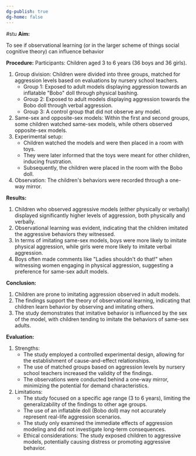 ```yaml
---
dg-publish: true
dg-home: false
---
```

 #stu 
**Aim:**

To see if observational learning (or in the larger scheme of things social cognitive theory) can influence behavior

**Procedure:**
Participants: Children aged 3 to 6 years (36 boys and 36 girls).
1. Group division: Children were divided into three groups, matched for aggression levels based on evaluations by nursery school teachers.
    - Group 1: Exposed to adult models displaying aggression towards an inflatable "Bobo" doll through physical bashing.
    - Group 2: Exposed to adult models displaying aggression towards the Bobo doll through verbal aggression.
    - Group 3: A control group that did not observe any model.
2. Same-sex and opposite-sex models: Within the first and second groups, some children watched same-sex models, while others observed opposite-sex models.
3. Experimental setup:
    - Children watched the models and were then placed in a room with toys.
    - They were later informed that the toys were meant for other children, inducing frustration.
    - Subsequently, the children were placed in the room with the Bobo doll.
4. Observation: The children's behaviors were recorded through a one-way mirror.

**Results:**

1. Children who observed aggressive models (either physically or verbally) displayed significantly higher levels of aggression, both physically and verbally.
2. Observational learning was evident, indicating that the children imitated the aggressive behaviors they witnessed.
3. In terms of imitating same-sex models, boys were more likely to imitate physical aggression, while girls were more likely to imitate verbal aggression.
4. Boys often made comments like "Ladies shouldn't do that!" when witnessing women engaging in physical aggression, suggesting a preference for same-sex adult models.

**Conclusion:**

1. Children are prone to imitating aggression observed in adult models.
2. The findings support the theory of observational learning, indicating that children learn behavior by observing and imitating others.
3. The study demonstrates that imitative behavior is influenced by the sex of the model, with children tending to imitate the behaviors of same-sex adults.

**Evaluation:**

1. Strengths:
    - The study employed a controlled experimental design, allowing for the establishment of cause-and-effect relationships.
    - The use of matched groups based on aggression levels by nursery school teachers increased the validity of the findings.
    - The observations were conducted behind a one-way mirror, minimizing the potential for demand characteristics.
2. Limitations:
    - The study focused on a specific age range (3 to 6 years), limiting the generalizability of the findings to other age groups.
    - The use of an inflatable doll (Bobo doll) may not accurately represent real-life aggression scenarios.
    - The study only examined the immediate effects of aggression modeling and did not investigate long-term consequences.
    - Ethical considerations: The study exposed children to aggressive models, potentially causing distress or promoting aggressive behavior.